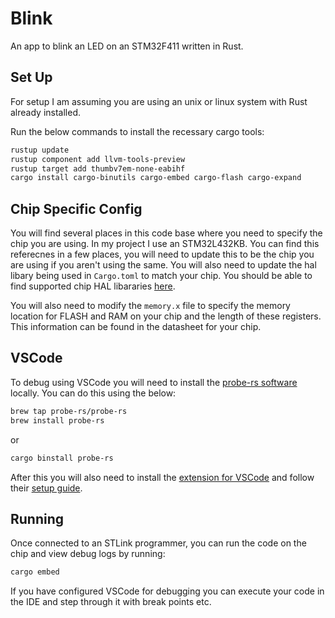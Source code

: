 # Blink

An app to blink an LED on an STM32F411 written in Rust.

## Set Up

For setup I am assuming you are using an unix or linux system with Rust already installed.

Run the below commands to install the recessary cargo tools:

```bash
rustup update
rustup component add llvm-tools-preview
rustup target add thumbv7em-none-eabihf
cargo install cargo-binutils cargo-embed cargo-flash cargo-expand
```

## Chip Specific Config

You will find several places in this code base where you need to specify the chip you are using. In my project I use an STM32L432KB. You can find this referecnes in a few places, you will need to update this to be the chip you are using if you aren't using the same. You will also need to update the hal libary being used in `Cargo.toml` to match your chip. You should be able to find supported chip HAL libararies [here](https://github.com/stm32-rs).

You will also need to modify the `memory.x` file to specify the memory location for FLASH and RAM on your chip and the length of these registers. This information can be found in the datasheet for your chip.

## VSCode

To debug using VSCode you will need to install the [probe-rs software](https://probe.rs/docs/getting-started/installation/) locally. You can do this using the below:

```bash
brew tap probe-rs/probe-rs
brew install probe-rs
```

or

```bash
cargo binstall probe-rs
```

After this you will also need to install the [extension for VSCode](https://marketplace.visualstudio.com/items?itemName=probe-rs.probe-rs-debugger) and follow their [setup guide](https://probe.rs/docs/tools/debugger/#usage-and-configuration).

## Running

Once connected to an STLink programmer, you can run the code on the chip and view debug logs by running:

```bash
cargo embed
```

If you have configured VSCode for debugging you can execute your code in the IDE and step through it with break points etc.
